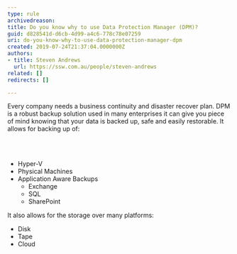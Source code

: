 ```yaml
---
type: rule
archivedreason: 
title: Do you know why to use Data Protection Manager (DPM)?
guid: d828541d-d6cb-4d99-a4c6-778c78e07259
uri: do-you-know-why-to-use-data-protection-manager-dpm
created: 2019-07-24T21:37:04.0000000Z
authors:
- title: Steven Andrews
  url: https://ssw.com.au/people/steven-andrews
related: []
redirects: []

---
```



<p class="ssw15-rteElement-P">Every company needs a business continuity and disaster recover plan. DPM is a robust backup solution used in many enterprises it can give you piece of mind knowing that your data is backed up, safe and easily restorable. It allows for backing up of&#58;​<br></p>
<br><excerpt class='endintro'></excerpt><br>
<ul><li>Hyper-V&#160;</li><li>Physical Machines</li><li>Application Aware Backups
   <ul><li>Exchange</li><li>SQL</li><li>SharePoint<br></li></ul></li></ul><p>It also allows for the storage over many platforms&#58;</p><ul><li>Disk</li><li>Tape</li><li>Cloud​<br></li></ul>


